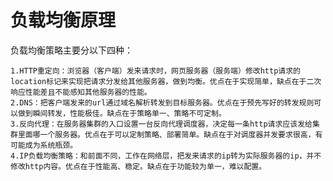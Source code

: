 # 负载均衡原理 #
负载均衡策略主要分以下四种：  
    
    1.HTTP重定向：浏览器（客户端）发来请求时，网页服务器（服务端）修改http请求的location标记来实现把请求分发给其他服务器，做到均衡。优点在于实现简单，缺点在于二次响应性能差且不能感知其他服务器的性能。
    2.DNS：把客户端发来的url通过域名解析转发到目标服务器。优点在于预先写好的转发规则可以做到瞬间转发，性能极佳。缺点在于策略单一、策略不可定制。
    3.反向代理：在服务器集群的入口设置一台反向代理调度器，决定每一条http请求应该发给集群里面哪一个服务器。优点在于可以定制策略、部署简单。缺点在于对调度器并发要求很高，有可能成为系统瓶颈。
    4.IP负载均衡策略：和前面不同，工作在网络层，把发来请求的ip转为实际服务器的ip，并不修改http内容。优点在于性能高、稳定。缺点在于功能较为单一，难以配置。
